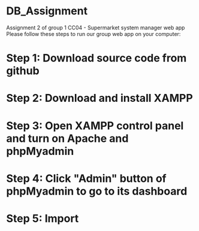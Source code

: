 # DB_Assignment
Assignment 2 of group 1 CC04 - Supermarket system manager web app
Please follow these steps to run our group web app on your computer:
# Step 1: Download source code from github
# Step 2: Download and install XAMPP
# Step 3: Open XAMPP control panel and turn on Apache and phpMyadmin
# Step 4: Click "Admin" button of phpMyadmin to go to its dashboard
# Step 5: Import 
